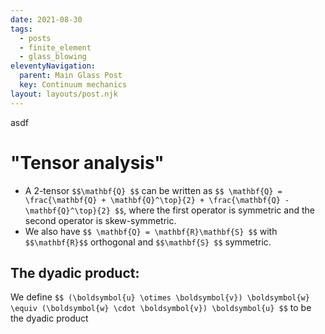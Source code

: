 ```yaml
---
date: 2021-08-30
tags:
  - posts
  - finite_element
  - glass_blowing
eleventyNavigation:
  parent: Main Glass Post
  key: Continuum mechanics
layout: layouts/post.njk
---
```




asdf

# "Tensor analysis"


* A 2-tensor `$$\mathbf{Q} $$` can be written as `$$ \mathbf{Q} = \frac{\mathbf{Q} + \mathbf{Q}^\top}{2} + \frac{\mathbf{Q} - \mathbf{Q}^\top}{2} $$`,
where the first operator is symmetric and the second operator is skew-symmetric.
* We also have `$$ \mathbf{Q} = \mathbf{R}\mathbf{S} $$` with `$$\mathbf{R}$$` orthogonal and `$$\mathbf{S} $$` symmetric.


## The dyadic product:
We define `$$ (\boldsymbol{u} \otimes \boldsymbol{v}) \boldsymbol{w} \equiv (\boldsymbol{w} \cdot \boldsymbol{v}) \boldsymbol{u} $$`
to be the dyadic product





